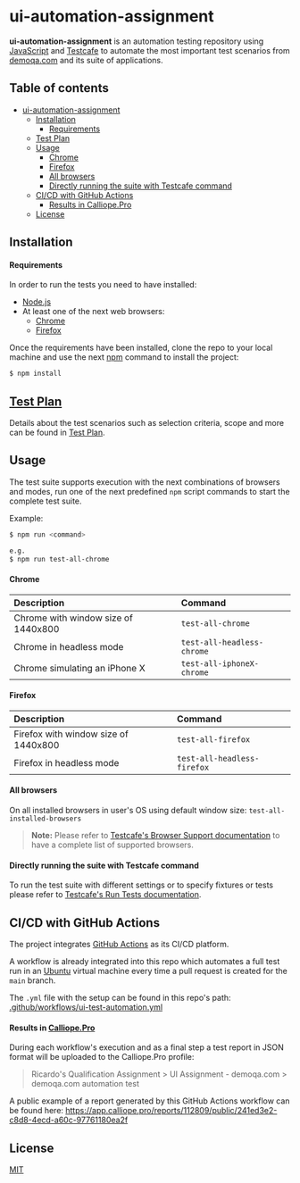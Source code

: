 # ui-automation-assignment

**ui-automation-assignment** is an automation testing repository using [JavaScript](https://developer.mozilla.org/es/docs/Web/JavaScript) and [Testcafe](https://testcafe.io/) to automate the most important test scenarios from [demoqa.com](https://demoqa.com/) and its suite of applications.

## Table of contents
- [ui-automation-assignment](#ui-automation-assignment)
  * [Installation](#installation)
      - [Requirements](#requirements)
  * [Test Plan](#test-plan)
  * [Usage](#usage)
      - [Chrome](#chrome)
      - [Firefox](#firefox)
      - [All browsers](#all-browsers)
      - [Directly running the suite with Testcafe command](#directly-running-the-suite-with-testcafe-command)
  * [CI/CD with GitHub Actions](#cicd-with-github-actions)
      - [Results in Calliope.Pro](#results-in-calliopepro)
  * [License](#license)

## Installation

#### Requirements
In order to run the tests you need to have installed:
- [Node.js](https://nodejs.org/en/download/)
- At least one of the next web browsers:
  - [Chrome](https://www.google.com/chrome/)
  - [Firefox](https://www.mozilla.org/en-US/firefox/new/)

Once the requirements have been installed, clone the repo to your local machine and use the next [npm](https://www.npmjs.com/) command to install the project:

```bash
$ npm install
```

##  [Test Plan](test-plan.md)

Details about the test scenarios such as selection criteria, scope and more can be found in [Test Plan](test-plan.md).

## Usage

The test suite supports execution with the next combinations of browsers and modes, run one of the next predefined `npm` script commands to start the complete test suite.

Example:
```bash
$ npm run <command>

e.g.
$ npm run test-all-chrome
```

#### Chrome
| Description | Command |
| :----------- | :------- |
| Chrome with window size of 1440x800 | `test-all-chrome` |
| Chrome in headless mode | `test-all-headless-chrome` |
| Chrome simulating an iPhone X | `test-all-iphoneX-chrome` |

#### Firefox
| Description | Command |
| :----------- | :------- |
| Firefox with window size of 1440x800 | `test-all-firefox` |
| Firefox in headless mode | `test-all-headless-firefox` |

#### All browsers
On all installed browsers in user's OS using default window size:
 `test-all-installed-browsers`

  > **Note:** Please refer to [Testcafe's Browser Support documentation](https://testcafe.io/documentation/402828/guides/concepts/browsers#browser-support) to have a complete list of supported browsers.

#### Directly running the suite with Testcafe command

To run the test suite with different settings or to specify fixtures or tests please refer to [Testcafe's Run Tests documentation](https://testcafe.io/documentation/402830/guides/basic-guides/run-tests).

## CI/CD with GitHub Actions
The project integrates [GitHub Actions](https://github.com/features/actions) as its CI/CD platform.

A workflow is already integrated into this repo which automates a full test run in an [Ubuntu](https://ubuntu.com/) virtual machine every time a pull request is created for the `main` branch.

The `.yml` file with the setup can be found in this repo's path: [.github/workflows/ui-test-automation.yml](.github/workflows/ui-test-automation.yml)

#### Results in [Calliope.Pro](https://www.calliope.pro/)
During each workflow's execution and as a final step a test report in JSON format will be uploaded to the Calliope.Pro profile:
> Ricardo's Qualification Assignment > UI Assignment - demoqa.com > demoqa.com automation test

A public example of a report generated by this GitHub Actions workflow can be found here:
https://app.calliope.pro/reports/112809/public/241ed3e2-c8d8-4ecd-a60c-97761180ea2f 

## License
[MIT](https://choosealicense.com/licenses/mit/)
